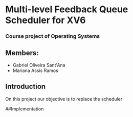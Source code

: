 # Multi-level Feedback Queue Scheduler for XV6

### Course project of Operating Systems

## Members:
- Gabriel Oliveira Sant'Ana
- Mariana Assis Ramos

## Introduction
 On this project our objective is to replace the scheduler



 ##Implementation
